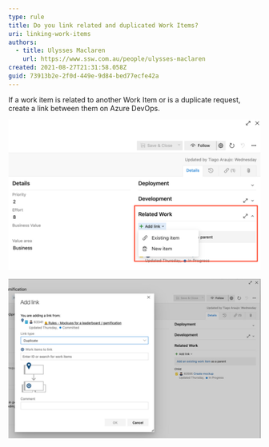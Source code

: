```yaml
---
type: rule
title: Do you link related and duplicated Work Items?
uri: linking-work-items
authors:
  - title: Ulysses Maclaren
    url: https://www.ssw.com.au/people/ulysses-maclaren
created: 2021-08-27T21:31:58.058Z
guid: 73913b2e-2f0d-449e-9d84-bed77ecfe42a
---
```

If a work item is related to another Work Item or is a duplicate request, create a link between them on Azure DevOps.

<!--endintro-->

![Figure: Adding a related Work Item](related-work-item-1.jpg)

![Figure: Adding details about the related Work Item](related-work-item-2.jpg)
